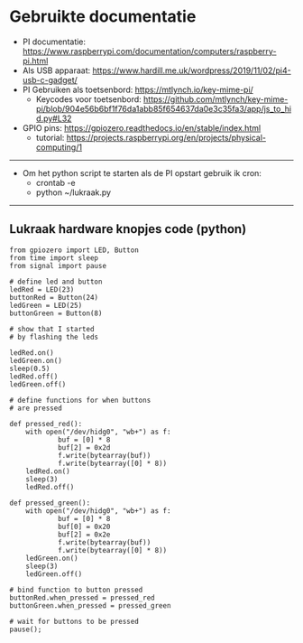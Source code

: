 # Gebruikte documentatie
- PI documentatie: https://www.raspberrypi.com/documentation/computers/raspberry-pi.html
- Als USB apparaat: https://www.hardill.me.uk/wordpress/2019/11/02/pi4-usb-c-gadget/
- PI Gebruiken als toetsenbord: https://mtlynch.io/key-mime-pi/
	- Keycodes voor toetsenbord: https://github.com/mtlynch/key-mime-pi/blob/904e56b6bf1f76da1abb85f654637da0e3c35fa3/app/js_to_hid.py#L32
- GPIO pins: https://gpiozero.readthedocs.io/en/stable/index.html
	- tutorial: https://projects.raspberrypi.org/en/projects/physical-computing/1

___

- Om het python script te starten als de PI opstart gebruik ik cron: 
    - crontab -e
	- python ~/lukraak.py
____

## Lukraak hardware knopjes code (python)
```
from gpiozero import LED, Button
from time import sleep
from signal import pause

# define led and button
ledRed = LED(23)
buttonRed = Button(24)
ledGreen = LED(25)
buttonGreen = Button(8)

# show that I started
# by flashing the leds

ledRed.on()
ledGreen.on()
sleep(0.5)
ledRed.off()
ledGreen.off()

# define functions for when buttons
# are pressed

def pressed_red():
    with open("/dev/hidg0", "wb+") as f:
            buf = [0] * 8
            buf[2] = 0x2d
            f.write(bytearray(buf))
            f.write(bytearray([0] * 8))
    ledRed.on()
    sleep(3)
    ledRed.off()

def pressed_green():
    with open("/dev/hidg0", "wb+") as f:
            buf = [0] * 8
            buf[0] = 0x20
            buf[2] = 0x2e
            f.write(bytearray(buf))
            f.write(bytearray([0] * 8))
    ledGreen.on()
    sleep(3)
    ledGreen.off()

# bind function to button pressed
buttonRed.when_pressed = pressed_red
buttonGreen.when_pressed = pressed_green

# wait for buttons to be pressed
pause();
```